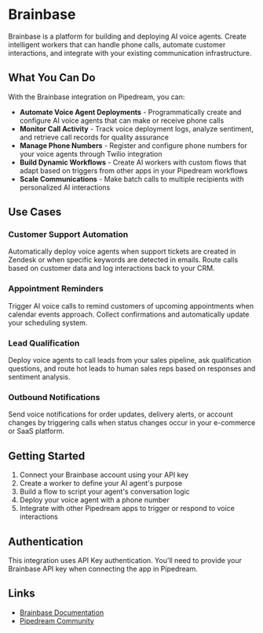 # Brainbase

Brainbase is a platform for building and deploying AI voice agents. Create intelligent workers that can handle phone calls, automate customer interactions, and integrate with your existing communication infrastructure.

## What You Can Do

With the Brainbase integration on Pipedream, you can:

- **Automate Voice Agent Deployments** - Programmatically create and configure AI voice agents that can make or receive phone calls
- **Monitor Call Activity** - Track voice deployment logs, analyze sentiment, and retrieve call records for quality assurance
- **Manage Phone Numbers** - Register and configure phone numbers for your voice agents through Twilio integration
- **Build Dynamic Workflows** - Create AI workers with custom flows that adapt based on triggers from other apps in your Pipedream workflows
- **Scale Communications** - Make batch calls to multiple recipients with personalized AI interactions

## Use Cases

### Customer Support Automation

Automatically deploy voice agents when support tickets are created in Zendesk or when specific keywords are detected in emails. Route calls based on customer data and log interactions back to your CRM.

### Appointment Reminders

Trigger AI voice calls to remind customers of upcoming appointments when calendar events approach. Collect confirmations and automatically update your scheduling system.

### Lead Qualification

Deploy voice agents to call leads from your sales pipeline, ask qualification questions, and route hot leads to human sales reps based on responses and sentiment analysis.

### Outbound Notifications

Send voice notifications for order updates, delivery alerts, or account changes by triggering calls when status changes occur in your e-commerce or SaaS platform.

## Getting Started

1. Connect your Brainbase account using your API key
2. Create a worker to define your AI agent's purpose
3. Build a flow to script your agent's conversation logic
4. Deploy your voice agent with a phone number
5. Integrate with other Pipedream apps to trigger or respond to voice interactions

## Authentication

This integration uses API Key authentication. You'll need to provide your Brainbase API key when connecting the app in Pipedream.

## Links

- [Brainbase Documentation](https://docs.usebrainbase.com)
- [Pipedream Community](https://pipedream.com/community)
